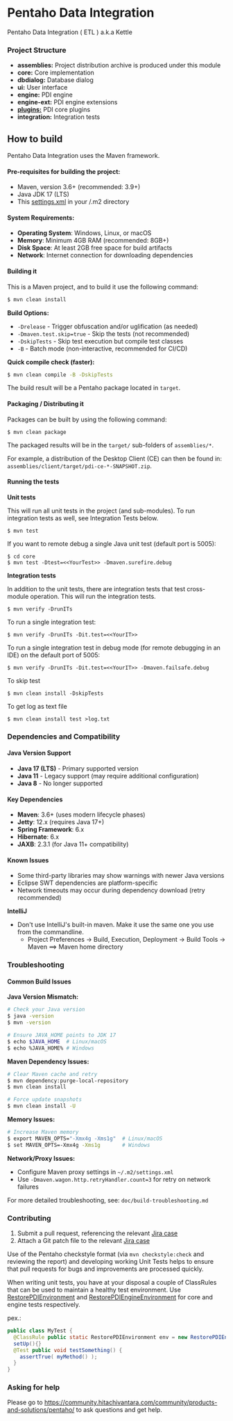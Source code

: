 # Pentaho Data Integration # 

Pentaho Data Integration ( ETL ) a.k.a Kettle

### Project Structure

* **assemblies:** 
Project distribution archive is produced under this module
* **core:** 
Core implementation
* **dbdialog:** 
Database dialog
* **ui:** 
User interface
* **engine:** 
PDI engine
* **engine-ext:** 
PDI engine extensions
* **[plugins:](plugins/README.md)** 
PDI core plugins
* **integration:** 
Integration tests

How to build
--------------

Pentaho Data Integration uses the Maven framework. 


#### Pre-requisites for building the project:
* Maven, version 3.6+ (recommended: 3.9+)
* Java JDK 17 (LTS)
* This [settings.xml](https://raw.githubusercontent.com/pentaho/maven-parent-poms/master/maven-support-files/settings.xml) in your <user-home>/.m2 directory

#### System Requirements:
* **Operating System**: Windows, Linux, or macOS
* **Memory**: Minimum 4GB RAM (recommended: 8GB+)
* **Disk Space**: At least 2GB free space for build artifacts
* **Network**: Internet connection for downloading dependencies

#### Building it

This is a Maven project, and to build it use the following command:

```bash
$ mvn clean install
```

**Build Options:**
* `-Drelease` - Trigger obfuscation and/or uglification (as needed)
* `-Dmaven.test.skip=true` - Skip the tests (not recommended)
* `-DskipTests` - Skip test execution but compile test classes
* `-B` - Batch mode (non-interactive, recommended for CI/CD)

**Quick compile check (faster):**
```bash
$ mvn clean compile -B -DskipTests
```

The build result will be a Pentaho package located in ```target```.

#### Packaging / Distributing it

Packages can be built by using the following command:
```
$ mvn clean package
```

The packaged results will be in the `target/` sub-folders of `assemblies/*`.

For example, a distribution of the Desktop Client (CE) can then be found in: `assemblies/client/target/pdi-ce-*-SNAPSHOT.zip`.

#### Running the tests

__Unit tests__

This will run all unit tests in the project (and sub-modules). To run integration tests as well, see Integration Tests below.

```
$ mvn test
```

If you want to remote debug a single Java unit test (default port is 5005):

```
$ cd core
$ mvn test -Dtest=<<YourTest>> -Dmaven.surefire.debug
```

__Integration tests__

In addition to the unit tests, there are integration tests that test cross-module operation. This will run the integration tests.

```
$ mvn verify -DrunITs
```

To run a single integration test:

```
$ mvn verify -DrunITs -Dit.test=<<YourIT>>
```

To run a single integration test in debug mode (for remote debugging in an IDE) on the default port of 5005:

```
$ mvn verify -DrunITs -Dit.test=<<YourIT>> -Dmaven.failsafe.debug
```

To skip test

```
$ mvn clean install -DskipTests
```

To get log as text file

```
$ mvn clean install test >log.txt
```

### Dependencies and Compatibility

#### Java Version Support
* **Java 17 (LTS)** - Primary supported version
* **Java 11** - Legacy support (may require additional configuration)
* **Java 8** - No longer supported

#### Key Dependencies
* **Maven**: 3.6+ (uses modern lifecycle phases)
* **Jetty**: 12.x (requires Java 17+)
* **Spring Framework**: 6.x
* **Hibernate**: 6.x
* **JAXB**: 2.3.1 (for Java 11+ compatibility)

#### Known Issues
* Some third-party libraries may show warnings with newer Java versions
* Eclipse SWT dependencies are platform-specific
* Network timeouts may occur during dependency download (retry recommended)

__IntelliJ__

* Don't use IntelliJ's built-in maven. Make it use the same one you use from the commandline.
  * Project Preferences -> Build, Execution, Deployment -> Build Tools -> Maven ==> Maven home directory

### Troubleshooting

#### Common Build Issues

**Java Version Mismatch:**
```bash
# Check your Java version
$ java -version
$ mvn -version

# Ensure JAVA_HOME points to JDK 17
$ echo $JAVA_HOME  # Linux/macOS
$ echo %JAVA_HOME% # Windows
```

**Maven Dependency Issues:**
```bash
# Clear Maven cache and retry
$ mvn dependency:purge-local-repository
$ mvn clean install

# Force update snapshots
$ mvn clean install -U
```

**Memory Issues:**
```bash
# Increase Maven memory
$ export MAVEN_OPTS="-Xmx4g -Xms1g"  # Linux/macOS
$ set MAVEN_OPTS=-Xmx4g -Xms1g       # Windows
```

**Network/Proxy Issues:**
- Configure Maven proxy settings in `~/.m2/settings.xml`
- Use `-Dmaven.wagon.http.retryHandler.count=3` for retry on network failures

For more detailed troubleshooting, see: `doc/build-troubleshooting.md`

### Contributing

1. Submit a pull request, referencing the relevant [Jira case](https://jira.pentaho.com/secure/Dashboard.jspa)
2. Attach a Git patch file to the relevant [Jira case](https://jira.pentaho.com/secure/Dashboard.jspa)

Use of the Pentaho checkstyle format (via `mvn checkstyle:check` and reviewing the report) and developing working 
Unit Tests helps to ensure that pull requests for bugs and improvements are processed quickly.

When writing unit tests, you have at your disposal a couple of ClassRules that can be used to maintain a healthy
test environment. Use [RestorePDIEnvironment](core/src/test/java/org/pentaho/di/junit/rules/RestorePDIEnvironment.java)
and [RestorePDIEngineEnvironment](engine/src/test/java/org/pentaho/di/junit/rules/RestorePDIEngineEnvironment.java)
for core and engine tests respectively.

pex.:
```java
public class MyTest {
  @ClassRule public static RestorePDIEnvironment env = new RestorePDIEnvironment();
  setUp(){}
  @Test public void testSomething() { 
    assertTrue( myMethod() ); 
  }
}
```  

### Asking for help
Please go to https://community.hitachivantara.com/community/products-and-solutions/pentaho/ to ask questions and get help.
